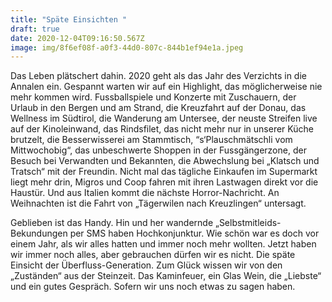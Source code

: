 ```yaml
---
title: "Späte Einsichten "
draft: true
date: 2020-12-04T09:16:50.567Z
image: img/8f6ef08f-a0f3-44d0-807c-844b1ef94e1a.jpeg
---
```

Das Leben plätschert dahin. 2020 geht als das Jahr des Verzichts in die Annalen ein. Gespannt warten wir auf ein Highlight, das möglicherweise nie mehr kommen wird. Fussballspiele und Konzerte mit Zuschauern, der Urlaub in den Bergen und am Strand, die Kreuzfahrt auf der Donau, das Wellness im Südtirol, die Wanderung am Untersee, der neuste Streifen live auf der Kinoleinwand, das Rindsfilet, das nicht mehr nur in unserer Küche brutzelt, die Besserwisserei am Stammtisch, “s‘Plauschmätschli vom Mittwochobig“, das unbeschwerte Shoppen in der Fussgängerzone, der Besuch bei Verwandten und Bekannten, die Abwechslung bei „Klatsch und Tratsch“ mit der Freundin. Nicht mal das tägliche Einkaufen im Supermarkt liegt mehr drin, Migros und Coop fahren mit ihren Lastwagen direkt vor die Haustür. Und aus Italien kommt die nächste Horror-Nachricht. An Weihnachten ist die Fahrt von „Tägerwilen nach Kreuzlingen“ untersagt.

Geblieben ist das Handy. Hin und her wandernde „Selbstmitleids-Bekundungen per SMS haben Hochkonjunktur. Wie schön war es doch vor einem Jahr, als wir alles hatten und immer noch mehr wollten. Jetzt haben wir immer noch alles, aber gebrauchen dürfen wir es nicht. Die späte Einsicht der Überfluss-Generation. Zum Glück wissen wir von den „Zuständen“ aus der Steinzeit. Das Kaminfeuer, ein Glas Wein, die „Liebste“ und ein gutes Gespräch. Sofern wir uns noch etwas zu sagen haben.